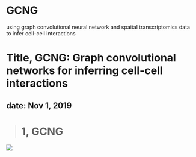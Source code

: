 # GCNG
using graph convolutional neural network and spaital transcriptomics data to infer cell-cell interactions
# Title, GCNG: Graph convolutional networks for inferring cell-cell interactions
## date: Nov 1, 2019

># 1, GCNG
![](https://github.com/xiaoyeye/GCNG/blob/master/GCNG.bmp)
